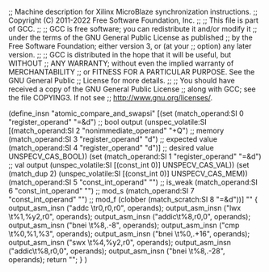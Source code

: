 ;; Machine description for Xilinx MicroBlaze synchronization instructions.
;; Copyright (C) 2011-2022 Free Software Foundation, Inc.
;;
;; This file is part of GCC.
;;
;; GCC is free software; you can redistribute it and/or modify it
;; under the terms of the GNU General Public License as published
;; by the Free Software Foundation; either version 3, or (at your
;; option) any later version.
;;
;; GCC is distributed in the hope that it will be useful, but WITHOUT
;; ANY WARRANTY; without even the implied warranty of MERCHANTABILITY
;; or FITNESS FOR A PARTICULAR PURPOSE.  See the GNU General Public
;; License for more details.
;;
;; You should have received a copy of the GNU General Public License
;; along with GCC; see the file COPYING3.  If not see
;; <http://www.gnu.org/licenses/>.

(define_insn "atomic_compare_and_swapsi"
  [(set (match_operand:SI 0 "register_operand" "=&d")		;; bool output
        (unspec_volatile:SI
          [(match_operand:SI 2 "nonimmediate_operand" "+Q")	;; memory
           (match_operand:SI 3 "register_operand" "d")		;; expected value
           (match_operand:SI 4 "register_operand" "d")]		;; desired value
          UNSPECV_CAS_BOOL))
   (set (match_operand:SI 1 "register_operand" "=&d")		;; val output
        (unspec_volatile:SI [(const_int 0)] UNSPECV_CAS_VAL))
   (set (match_dup 2)
        (unspec_volatile:SI [(const_int 0)] UNSPECV_CAS_MEM))
   (match_operand:SI 5 "const_int_operand" "")			;; is_weak
   (match_operand:SI 6 "const_int_operand" "")			;; mod_s
   (match_operand:SI 7 "const_int_operand" "")			;; mod_f
   (clobber (match_scratch:SI 8 "=&d"))]
  ""
  {
    output_asm_insn ("addc \tr0,r0,r0", operands);
    output_asm_insn ("lwx  \t%1,%y2,r0", operands);
    output_asm_insn ("addic\t%8,r0,0", operands);
    output_asm_insn ("bnei \t%8,.-8", operands);
    output_asm_insn ("cmp  \t%0,%1,%3", operands);
    output_asm_insn ("bnei \t%0,.+16", operands);
    output_asm_insn ("swx  \t%4,%y2,r0", operands);
    output_asm_insn ("addic\t%8,r0,0", operands);
    output_asm_insn ("bnei \t%8,.-28", operands);
    return "";
  }
)
